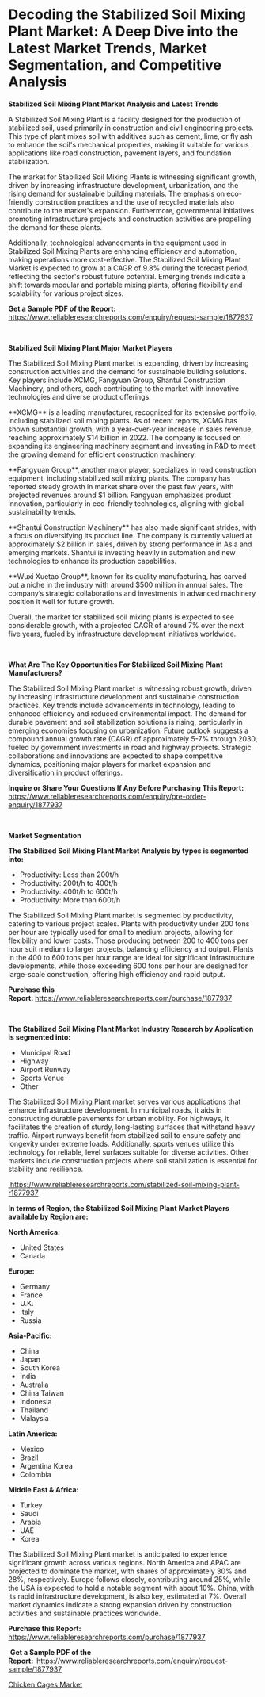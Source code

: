 <p><h1>Decoding the Stabilized Soil Mixing Plant Market: A Deep Dive into the Latest Market Trends, Market Segmentation, and Competitive Analysis</h1></p><p><strong>Stabilized Soil Mixing Plant Market Analysis and Latest Trends</strong></p>
<p><p>A Stabilized Soil Mixing Plant is a facility designed for the production of stabilized soil, used primarily in construction and civil engineering projects. This type of plant mixes soil with additives such as cement, lime, or fly ash to enhance the soil's mechanical properties, making it suitable for various applications like road construction, pavement layers, and foundation stabilization. </p><p>The market for Stabilized Soil Mixing Plants is witnessing significant growth, driven by increasing infrastructure development, urbanization, and the rising demand for sustainable building materials. The emphasis on eco-friendly construction practices and the use of recycled materials also contribute to the market's expansion. Furthermore, governmental initiatives promoting infrastructure projects and construction activities are propelling the demand for these plants.</p><p>Additionally, technological advancements in the equipment used in Stabilized Soil Mixing Plants are enhancing efficiency and automation, making operations more cost-effective. The Stabilized Soil Mixing Plant Market is expected to grow at a CAGR of 9.8% during the forecast period, reflecting the sector's robust future potential. Emerging trends indicate a shift towards modular and portable mixing plants, offering flexibility and scalability for various project sizes.</p></p>
<p><strong>Get a Sample PDF of the Report:&nbsp;</strong> <a href="https://www.reliableresearchreports.com/enquiry/request-sample/1877937?utm_campaign=3111&utm_medium=2&utm_source=Github&utm_content=ia&utm_term=11042025&utm_id=stabilized-soil-mixing-plant">https://www.reliableresearchreports.com/enquiry/request-sample/1877937</a></p>
<p>&nbsp;</p>
<p><strong>Stabilized Soil Mixing Plant Major Market Players</strong></p>
<p><p>The Stabilized Soil Mixing Plant market is expanding, driven by increasing construction activities and the demand for sustainable building solutions. Key players include XCMG, Fangyuan Group, Shantui Construction Machinery, and others, each contributing to the market with innovative technologies and diverse product offerings.</p><p>**XCMG** is a leading manufacturer, recognized for its extensive portfolio, including stabilized soil mixing plants. As of recent reports, XCMG has shown substantial growth, with a year-over-year increase in sales revenue, reaching approximately $14 billion in 2022. The company is focused on expanding its engineering machinery segment and investing in R&D to meet the growing demand for efficient construction machinery.</p><p>**Fangyuan Group**, another major player, specializes in road construction equipment, including stabilized soil mixing plants. The company has reported steady growth in market share over the past few years, with projected revenues around $1 billion. Fangyuan emphasizes product innovation, particularly in eco-friendly technologies, aligning with global sustainability trends.</p><p>**Shantui Construction Machinery** has also made significant strides, with a focus on diversifying its product line. The company is currently valued at approximately $2 billion in sales, driven by strong performance in Asia and emerging markets. Shantui is investing heavily in automation and new technologies to enhance its production capabilities.</p><p>**Wuxi Xuetao Group**, known for its quality manufacturing, has carved out a niche in the industry with around $500 million in annual sales. The company’s strategic collaborations and investments in advanced machinery position it well for future growth.</p><p>Overall, the market for stabilized soil mixing plants is expected to see considerable growth, with a projected CAGR of around 7% over the next five years, fueled by infrastructure development initiatives worldwide.</p></p>
<p>&nbsp;</p>
<p><strong>What Are The Key Opportunities For Stabilized Soil Mixing Plant Manufacturers?</strong></p>
<p><p>The Stabilized Soil Mixing Plant market is witnessing robust growth, driven by increasing infrastructure development and sustainable construction practices. Key trends include advancements in technology, leading to enhanced efficiency and reduced environmental impact. The demand for durable pavement and soil stabilization solutions is rising, particularly in emerging economies focusing on urbanization. Future outlook suggests a compound annual growth rate (CAGR) of approximately 5-7% through 2030, fueled by government investments in road and highway projects. Strategic collaborations and innovations are expected to shape competitive dynamics, positioning major players for market expansion and diversification in product offerings.</p></p>
<p><strong>Inquire or Share Your Questions If Any Before Purchasing This Report:</strong> <a href="https://www.reliableresearchreports.com/enquiry/pre-order-enquiry/1877937?utm_campaign=3111&utm_medium=2&utm_source=Github&utm_content=ia&utm_term=11042025&utm_id=stabilized-soil-mixing-plant">https://www.reliableresearchreports.com/enquiry/pre-order-enquiry/1877937</a></p>
<p>&nbsp;</p>
<p><strong>Market Segmentation</strong></p>
<p><strong>The Stabilized Soil Mixing Plant Market Analysis by types is segmented into:</strong></p>
<p><ul><li>Productivity: Less than 200t/h</li><li>Productivity: 200t/h to 400t/h</li><li>Productivity: 400t/h to 600t/h</li><li>Productivity: More than 600t/h</li></ul></p>
<p><p>The Stabilized Soil Mixing Plant market is segmented by productivity, catering to various project scales. Plants with productivity under 200 tons per hour are typically used for small to medium projects, allowing for flexibility and lower costs. Those producing between 200 to 400 tons per hour suit medium to larger projects, balancing efficiency and output. Plants in the 400 to 600 tons per hour range are ideal for significant infrastructure developments, while those exceeding 600 tons per hour are designed for large-scale construction, offering high efficiency and rapid output.</p></p>
<p><strong>Purchase this Report:&nbsp;</strong><a href="https://www.reliableresearchreports.com/purchase/1877937?utm_campaign=3111&utm_medium=2&utm_source=Github&utm_content=ia&utm_term=11042025&utm_id=stabilized-soil-mixing-plant">https://www.reliableresearchreports.com/purchase/1877937</a></p>
<p>&nbsp;</p>
<p><strong>The Stabilized Soil Mixing Plant Market Industry Research by Application is segmented into:</strong></p>
<p><ul><li>Municipal Road</li><li>Highway</li><li>Airport Runway</li><li>Sports Venue</li><li>Other</li></ul></p>
<p><p>The Stabilized Soil Mixing Plant market serves various applications that enhance infrastructure development. In municipal roads, it aids in constructing durable pavements for urban mobility. For highways, it facilitates the creation of sturdy, long-lasting surfaces that withstand heavy traffic. Airport runways benefit from stabilized soil to ensure safety and longevity under extreme loads. Additionally, sports venues utilize this technology for reliable, level surfaces suitable for diverse activities. Other markets include construction projects where soil stabilization is essential for stability and resilience.</p></p>
<p><a href="https://www.reliableresearchreports.com/stabilized-soil-mixing-plant-r1877937?utm_campaign=3111&utm_medium=2&utm_source=Github&utm_content=ia&utm_term=11042025&utm_id=stabilized-soil-mixing-plant">&nbsp;https://www.reliableresearchreports.com/stabilized-soil-mixing-plant-r1877937</a></p>
<p><strong>In terms of Region, the Stabilized Soil Mixing Plant Market Players available by Region are:</strong></p>
<p>
    <p> <strong> North America: </strong>
        <ul>
            <li>United States</li>
            <li>Canada</li>
        </ul>
        </p> 
    <p> <strong> Europe: </strong>
        <ul>
            <li>Germany</li>
            <li>France</li>
            <li>U.K.</li>
            <li>Italy</li>
            <li>Russia</li>
        </ul>
        </p> 
    <p> <strong> Asia-Pacific: </strong>
        <ul>
            <li>China</li>
            <li>Japan</li>
            <li>South Korea</li>
            <li>India</li>
            <li>Australia</li>
            <li>China Taiwan</li>
            <li>Indonesia</li>
            <li>Thailand</li>
            <li>Malaysia</li>
        </ul>
        </p> 
    <p> <strong> Latin America: </strong>
        <ul>
            <li>Mexico</li>
            <li>Brazil</li>
            <li>Argentina Korea</li>
            <li>Colombia</li>
        </ul>
        </p> 
    <p> <strong> Middle East & Africa: </strong>
        <ul>
            <li>Turkey</li>
            <li>Saudi</li>
            <li>Arabia</li>
            <li>UAE</li>
            <li>Korea</li>
        </ul>
    </p>
    </p>
<p><p>The Stabilized Soil Mixing Plant market is anticipated to experience significant growth across various regions. North America and APAC are projected to dominate the market, with shares of approximately 30% and 28%, respectively. Europe follows closely, contributing around 25%, while the USA is expected to hold a notable segment with about 10%. China, with its rapid infrastructure development, is also key, estimated at 7%. Overall market dynamics indicate a strong expansion driven by construction activities and sustainable practices worldwide.</p></p>
<p><strong>Purchase this Report: </strong><a href="https://www.reliableresearchreports.com/purchase/1877937?utm_campaign=3111&utm_medium=2&utm_source=Github&utm_content=ia&utm_term=11042025&utm_id=stabilized-soil-mixing-plant">https://www.reliableresearchreports.com/purchase/1877937</a></p>
<p>&nbsp;<strong>Get a Sample PDF of the Report:&nbsp;&nbsp;</strong><a href="https://www.reliableresearchreports.com/enquiry/request-sample/1877937?utm_campaign=3111&utm_medium=2&utm_source=Github&utm_content=ia&utm_term=11042025&utm_id=stabilized-soil-mixing-plant">https://www.reliableresearchreports.com/enquiry/request-sample/1877937</a></p>
<p><strong></strong></p>
<p><p><a href="https://github.com/dmitriyvo6rog/Market-Research-Report-List-1/blob/main/chicken-cages-market.md?utm_campaign=3111&utm_medium=2&utm_source=Github&utm_content=ia&utm_term=11042025&utm_id=stabilized-soil-mixing-plant">Chicken Cages Market</a></p></p>